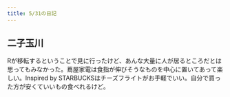 ```yaml
---
title: 5/31の日記
---
```


## 二子玉川

Rが移転するということで見に行ったけど、あんな大量に人が居るところだとは思ってもみなかった。蔦屋家電は食指が伸びそうなものを中心に置いてあって楽しい。Inspired by STARBUCKSはチーズフライトがお手軽でいい。自分で買った方が安くていいもの食べれるけど。
